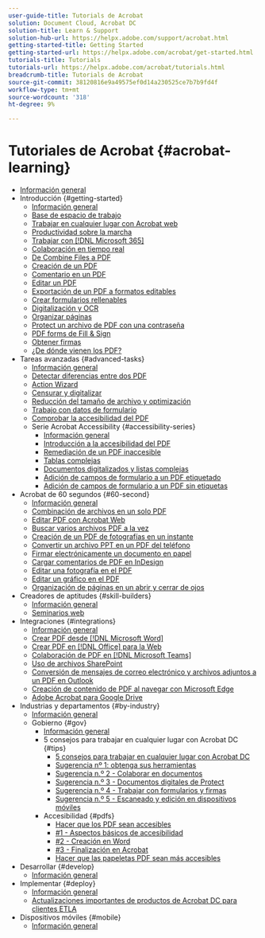 ```yaml
---
user-guide-title: Tutorials de Acrobat
solution: Document Cloud, Acrobat DC
solution-title: Learn & Support
solution-hub-url: https://helpx.adobe.com/support/acrobat.html
getting-started-title: Getting Started
getting-started-url: https://helpx.adobe.com/acrobat/get-started.html
tutorials-title: Tutorials
tutorials-url: https://helpx.adobe.com/acrobat/tutorials.html
breadcrumb-title: Tutorials de Acrobat
source-git-commit: 38120816e9a49575ef0d14a230525ce7b7b9fd4f
workflow-type: tm+mt
source-wordcount: '318'
ht-degree: 9%

---
```



# Tutoriales de Acrobat {#acrobat-learning}

+ [Información general](overview.md)
+ Introducción {#getting-started}
   + [Información general](getting-started/getting-started-overview.md)
   + [Base de espacio de trabajo](getting-started/get-to-know-the-acrobat-dc-interface.md)
   + [Trabajar en cualquier lugar con Acrobat web](getting-started/acrobatweb.md)
   + [Productividad sobre la marcha](getting-started/productivity.md)
   + [Trabajar con [!DNL Microsoft 365]](https://experienceleague.adobe.com/docs/document-cloud-learn/acrobat-learning/integrations/integrate-overview.html#microsoft)
   + [Colaboración en tiempo real](getting-started/collaborate.md)
   + [De Combine Files a PDF](getting-started/combine-to-pdf.md)
   + [Creación de un PDF](getting-started/create-pdf.md)
   + [Comentario en un PDF](getting-started/comment-on-pdf-files.md)
   + [Editar un PDF](getting-started/edit-pdf.md)
   + [Exportación de un PDF a formatos editables](getting-started/export-pdf.md)
   + [Crear formularios rellenables](getting-started/create-fillable-forms.md)
   + [Digitalización y OCR](getting-started/scan-and-ocr.md)
   + [Organizar páginas](getting-started/organize.md)
   + [Protect un archivo de PDF con una contraseña](getting-started/password-protect.md)
   + [PDF forms de Fill &amp; Sign](getting-started/fill-and-sign.md)
   + [Obtener firmas](getting-started/signatures.md)
   + [¿De dónde vienen los PDF?](getting-started/where-do-pdfs-come-from.md)
+ Tareas avanzadas {#advanced-tasks}
   + [Información general](advanced-tasks/advanced-tasks-overview.md)
   + [Detectar diferencias entre dos PDF](advanced-tasks/compare.md)
   + [Action Wizard](advanced-tasks/action.md)
   + [Censurar y digitalizar](advanced-tasks/redact.md)
   + [Reducción del tamaño de archivo y optimización](advanced-tasks/reduce.md)
   + [Trabajo con datos de formulario](advanced-tasks/formdata.md)
   + [Comprobar la accesibilidad del PDF](advanced-tasks/accessibility.md)
   + Serie Acrobat Accessibility {#accessibility-series}
      + [Información general](advanced-tasks/accessibility-series.md)
      + [Introducción a la accesibilidad del PDF](advanced-tasks/accessibilitysession1.md)
      + [Remediación de un PDF inaccesible](advanced-tasks/accessibilitysession2.md)
      + [Tablas complejas](advanced-tasks/accessibilitysession3.md)
      + [Documentos digitalizados y listas complejas](advanced-tasks/accessibilitysession4.md)
      + [Adición de campos de formulario a un PDF etiquetado](advanced-tasks/accessibilitysession5.md)
      + [Adición de campos de formulario a un PDF sin etiquetas](advanced-tasks/accessibilitysession6.md)
+ Acrobat de 60 segundos {#60-second}
   + [Información general](60-second/60-second-overview.md)
   + [Combinación de archivos en un solo PDF](60-second/combine-to-one-pdf.md)
   + [Editar PDF con Acrobat Web](60-second/edit.md)
   + [Buscar varios archivos PDF a la vez](60-second/search.md)
   + [Creación de un PDF de fotografías en un instante](60-second/photo.md)
   + [Convertir un archivo PPT en un PDF del teléfono](60-second/phone.md)
   + [Firmar electrónicamente un documento en papel](60-second/sign.md)
   + [Cargar comentarios de PDF en InDesign](60-second/indesign.md)
   + [Editar una fotografía en el PDF](60-second/editphoto.md)
   + [Editar un gráfico en el PDF](60-second/editgraphic.md)
   + [Organización de páginas en un abrir y cerrar de ojos](60-second/organize.md)
+ Creadores de aptitudes {#skill-builders}
   + [Información general](skill-builder/skill-builder-overview.md)
   + [Seminarios web](skill-builder/skill-builder-webinars.md)
+ Integraciones {#integrations}
   + [Información general](integrate/integrate-overview.md)
   + [Crear PDF desde [!DNL Microsoft Word]](integrate/createfromword.md)
   + [Crear PDF en [!DNL Office] para la Web](integrate/createofficeweb.md)
   + [Colaboración de PDF en [!DNL Microsoft Teams]](integrate/acrobatandteams.md)
   + [Uso de archivos SharePoint](integrate/acrobatandsp.md)
   + [Conversión de mensajes de correo electrónico y archivos adjuntos a un PDF en Outlook](integrate/outlook.md)
   + [Creación de contenido de PDF al navegar con Microsoft Edge](integrate/edge.md)
   + [Adobe Acrobat para Google Drive](integrate/acrobatandgoogle.md)
+ Industrias y departamentos {#by-industry}
   + [Información general](industry/industry-overview.md)
   + Gobierno {#gov}
      + [Información general](industry/gov/gov-overview.md)
      + 5 consejos para trabajar en cualquier lugar con Acrobat DC {#tips}
         + [5 consejos para trabajar en cualquier lugar con Acrobat DC](industry/gov/5-tips-for-working-anywhere-with-acrobat-dc-for-government.md)
         + [Sugerencia nº 1: obtenga sus herramientas](industry/gov/get-your-tools.md)
         + [Sugerencia n.º 2 - Colaborar en documentos](industry/gov/collaborate-on-documents.md)
         + [Sugerencia n.º 3 - Documentos digitales de Protect](industry/gov/protect-digital-documents.md)
         + [Sugerencia n.º 4 - Trabajar con formularios y firmas](industry/gov/work-with-forms-and-signatures.md)
         + [Sugerencia n.º 5 - Escaneado y edición en dispositivos móviles](industry/gov/scan-and-edit-on-mobile.md)
      + Accesibilidad {#pdfs}
         + [Hacer que los PDF sean accesibles](industry/gov/making-pdfs-accessible.md)
         + [#1 - Aspectos básicos de accesibilidad](industry/gov/understanding-accessibility.md)
         + [#2 - Creación en Word](industry/gov/authoring-in-word.md)
         + [#3 - Finalización en Acrobat](industry/gov/finishing-in-acrobat.md)
         + [Hacer que las papeletas PDF sean más accesibles](industry/gov/making-pdf-ballots-accessible.md)
+ Desarrollar {#develop}
   + [Información general](develop/develop-overview.md)
+ Implementar {#deploy}
   + [Información general](deploy/deploy-overview.md)
   + [Actualizaciones importantes de productos de Acrobat DC para clientes ETLA](deploy/signentitlementchanges.md)
+ Dispositivos móviles {#mobile}
   + [Información general](mobile/mobile-overview.md)